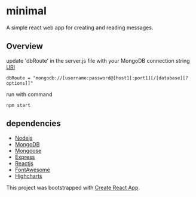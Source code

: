 # minimal

A simple react web app for creating and reading messages.

## Overview

update 'dbRoute' in the server.js file with your MongoDB connection string [URI](https://docs.mongodb.com/v3.2/reference/connection-string/)

```
dbRoute = "mongodb://[username:password@]host1[:port1][/[database][?options]]"
```

run with command

```
npm start
```

## dependencies
* [Nodejs](https://nodejs.org/en/)
* [MongoDB](https://www.mongodb.com/)
* [Mongoose](https://mongoosejs.com/)
* [Express](https://expressjs.com/)
* [Reactjs](https://reactjs.org/)
* [FontAwesome](https://github.com/FortAwesome/react-fontawesome)
* [Highcharts](https://github.com/highcharts/highcharts-react)

This project was bootstrapped with [Create React App](https://github.com/facebook/create-react-app).


